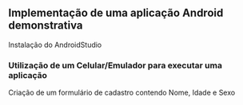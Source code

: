 ## Implementação de uma aplicação Android demonstrativa
Instalação do AndroidStudio

### Utilização de um Celular/Emulador para executar uma aplicação 
Criação de um formulário de cadastro contendo Nome, Idade e Sexo
